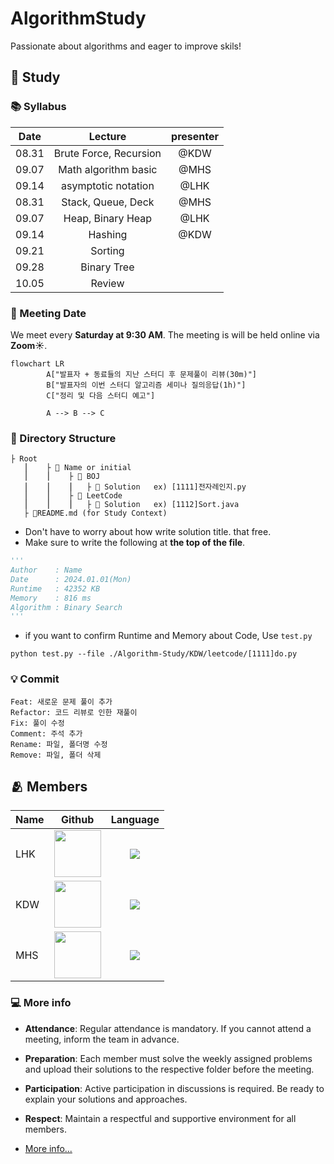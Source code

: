 # AlgorithmStudy

Passionate about algorithms and eager to improve skils!

## 📝 Study

### 📚 Syllabus

|Date|Lecture|presenter|
|---|:---:|:---:|
|08.31|Brute Force, Recursion|@KDW|
|09.07|Math algorithm basic|@MHS|
|09.14|asymptotic notation|@LHK|
|08.31|Stack, Queue, Deck|@MHS|
|09.07|Heap, Binary Heap|@LHK|
|09.14|Hashing|@KDW|
|09.21|Sorting||
|09.28|Binary Tree||
|10.05|Review||


### 📅 Meeting Date
We meet every **Saturday at 9:30 AM**. 
The meeting is will be held online via **Zoom☀️**. 

```mermaid
flowchart LR
		A["발표자 + 동료들의 지난 스터디 후 문제풀이 리뷰(30m)"]
		B["발표자의 이번 스터디 알고리즘 세미나 질의응답(1h)"]
		C["정리 및 다음 스터디 예고"]
		
		A --> B --> C
```

### 📂 Directory Structure

```
├ Root
   ⎮    ├ 📁 Name or initial
   ⎮    ⎮    ├ 📁 BOJ
   ⎮    ⎮    ⎮   ├︎ 📃 Solution   ex) [1111]전자레인지.py
   ⎮    ⎮    ├ 📁 LeetCode
   ⎮    ⎮    ⎮   ├︎ 📃 Solution   ex) [1112]Sort.java
   ├ 📝README.md (for Study Context)
```

- Don't have to worry about how write solution title. that free.
-  Make sure to write the following at **the top of the file**.

```py
'''
Author    : Name
Date      : 2024.01.01(Mon)
Runtime   : 42352 KB
Memory    : 816 ms
Algorithm : Binary Search
'''
```

- if you want to confirm Runtime and Memory about Code, Use `test.py`
```
python test.py --file ./Algorithm-Study/KDW/leetcode/[1111]do.py
```

### 💡 Commit 

```
Feat: 새로운 문제 풀이 추가
Refactor: 코드 리뷰로 인한 재풀이
Fix: 풀이 수정
Comment: 주석 추가
Rename: 파일, 폴더명 수정
Remove: 파일, 폴더 삭제
```

## 🫂 Members

|Name|Github|Language|
|---|:---:|:---:|
|LHK|[<img src="https://avatars.githubusercontent.com/HakyoungLEE" width="75px;">](https://github.com/HakyoungLEE)|<span><img src="https://img.shields.io/badge/Python-3776AB.svg?&style=for-the-badge&logo=Python&logoColor=white"/></span>|No text|
|KDW|[<img src="https://avatars.githubusercontent.com/dongwoodev" width="75px;">](https://github.com/dongwoodev)|<span><img src="https://img.shields.io/badge/Python-3776AB.svg?&style=for-the-badge&logo=Python&logoColor=white"/></span>|SON said "기본기가 탄탄해야 성공한다."|
|MHS|[<img src="https://avatars.githubusercontent.com/solso318" width="75px;">](https://github.com/solso318)|<span><img src="https://img.shields.io/badge/Python-3776AB.svg?&style=for-the-badge&logo=Python&logoColor=white"/></span>|No text|


### 💻 More info
- **Attendance**: Regular attendance is mandatory. If you cannot attend a meeting, inform the team in advance.
- **Preparation**: Each member must solve the weekly assigned problems and upload their solutions to the respective folder before the meeting.
- **Participation**: Active participation in discussions is required. Be ready to explain your solutions and approaches.
- **Respect**: Maintain a respectful and supportive environment for all members.

- [More info...](https://dustinlab.notion.site/a2a4b75c128c45c2a72633f7b69134a8?pvs=4)
